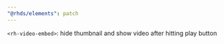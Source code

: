 ```yaml
---
"@rhds/elements": patch
---
```


`<rh-video-embed>`: hide thumbnail and show video after hitting play button
